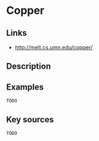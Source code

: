 # Copper

## Links
- http://melt.cs.umn.edu/copper/

## Description

## Examples

    TODO

## Key sources

    TODO
